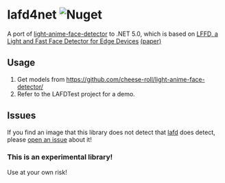 # lafd4net ![Nuget](https://buildstats.info/nuget/lafd4net)

A port of [light-anime-face-detector](https://github.com/cheese-roll/light-anime-face-detector) to .NET 5.0, which is based on [LFFD, a Light and Fast Face Detector for Edge Devices](https://github.com/YonghaoHe/LFFD-A-Light-and-Fast-Face-Detector-for-Edge-Devices) [(paper)](https://arxiv.org/abs/1904.10633)

## Usage
1. Get models from https://github.com/cheese-roll/light-anime-face-detector/
2. Refer to the LAFDTest project for a demo.

## Issues
If you find an image that this library does not detect that [lafd](https://github.com/cheese-roll/light-anime-face-detector) does detect, please [open an issue](https://github.com/breadbyte/lafd4net/issues/new) about it!

### This is an experimental library!
Use at your own risk!
